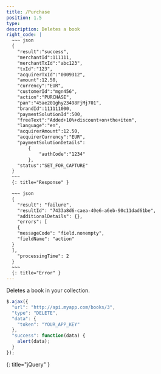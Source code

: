 ```yaml
---
title: /Purchase
position: 1.5
type: 
description: Deletes a book
right_code: |
  ~~~ json
  {
    "result":"success",
    "merchantId":111111,
    "merchantTxId":"abc123",
    "txId":"123",
    "acquirerTxId":"0009312",
    "amount":12.50,
    "currency":"EUR",
    "customerId":"mgn456",
    "action":"PURCHASE",
    "pan":"45ae201ghy23498FjMj701",
    "brandId":111111000,
    "paymentSolutionId":500,
    "freeText":"Added+10%+discount+on+the+item",
    "language":"en",
    "acquirerAmount":12.50,
    "acquirerCurrency":"EUR",
    "paymentSolutionDetails":
        {
            "authCode":"1234"
        },
    "status":"SET_FOR_CAPTURE"
  }
  ~~~
  {: title="Response" }

  ~~~ json
  {
    "result": "failure",
    "resultId": "7433a8d6-caea-40e6-a6eb-90c11dad61be",
    "additionalDetails": {},
    "errors": [
    {
    "messageCode": "field.nonempty",
    "fieldName": "action"
  }
  ],
    "processingTime": 2
  }
  ~~~
  {: title="Error" }
---
```

Deletes a book in your collection.

~~~ javascript
$.ajax({
  "url": "http://api.myapp.com/books/3",
  "type": "DELETE",
  "data": {
    "token": "YOUR_APP_KEY"
  },
  "success": function(data) {
    alert(data);
  }
});
~~~
{: title="jQuery" }
